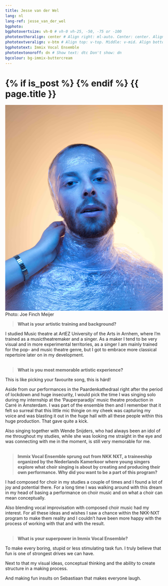 ```yaml
---
title: Jesse van der Wel
lang: nl
lang-ref: jesse_van_der_wel
bgphoto: 
bgphotovertsize: vh-0 # vh-0 vh-25, -50, -75 or -100
phototexthoralign: center # Align right: ml-auto. Center: center. Align left: mr-auto 
phototextveralign: v-btm # Align top: v-top. Middle: v-mid. Align bottom: b-btm 
bgphototext: Immix Vocal Ensemble
phototextonoroff: dn # Show text: dtc Don't show: dn
bgcolour: bg-immix-buttercream
---
```

<h1>
{% if is_post %}
{% endif %}
{{ page.title }}
</h1>

<div class="fr w-third w-third-m w-25-l  ml5 br0">
<img src="/images/bio_images/jesse.jpg" alt="Jesse van der Wel"><figcaption class="tr f7">Photo: Joe Finch Meijer</figcaption>
</div>


> **What is your artistic training and background?**

I studied Music theatre at ArtEZ University of the Arts in Arnhem, where I’m trained as a musictheatremaker and a singer. As a maker I tend to be very visual and in more experimental territories, as a singer I am mainly trained for the pop- and music theatre genre, but I got to embrace more classical repertoire later on in my development. <br><br>

> **What is you most memorable artistic experience?**

This is like picking your favourite song, this is hárd!

Aside from our performances in the Paardenkathedraal right after the period of lockdown and huge insecurity, I would pick the time I was singing solo during my internship at the ‘Pauperparadijs’ music theatre production in Carré in Amsterdam. I was part of the ensemble then and I remember that it felt so surreal that this little mic thingie on my cheek was capturing my voice and was blasting it out in the huge hall with all these people within this huge production. That gave quite a kick.

Also singing together with Wende Snijders, who had always been an idol of me throughout my studies, while she was looking me straíght in the eye and was connecting with me in the moment, is still very memorable for me. <br><br>

> **Immix Vocal Ensemble sprung out from NKK NXT, a traineeship organized by the Nederlands Kamerkoor where young singers explore what choir singing is about by creating and producing their own performance. Why did you want to be a part of this program?**

I had composed for choir in my studies a couple of times and I found a lot of joy and potential there. For a long time I was walking around with this dream in my head of basing a performance on choir music and on what a choir can mean conceptually. 

Also blending vocal improvisation with composed choir music had my interest. For all these ideas and wishes I saw a chance within the NKK-NXT program to make them reality and I couldn’t have been more happy with the process of working with that and with the result. <br><br>

> **What is your superpower in Immix Vocal Ensemble?**

To make every boring, stupid or less stimulating task fun. I truly believe that fun is one of strongest drives we can have. 

Next to that my visual ideas, conceptual thinking and the ability to create structure in a making process. 

And making fun insults on Sebastiaan that makes everyone laugh. 
